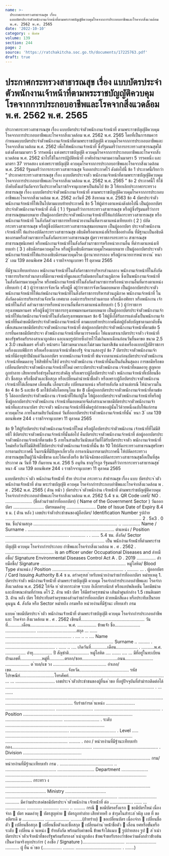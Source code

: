 ```yaml
---
name: >-
  ประกาศกระทรวงสาธารณสุข เรื่อง
  แบบบัตรประจำตัวพนักงานเจ้าหน้าที่ตามพระราชบัญญัติควบคุมโรคจากการประกอบอาชีพและโรคจากสิ่งแวดล้อม
  พ.ศ. 2562 พ.ศ. 2565
date: '2022-10-10'
category: ง พิเศษ
volume: 139
section: 244
page: 2
source: 'https://ratchakitcha.soc.go.th/documents/17225763.pdf'
draft: true
---
```


# ประกาศกระทรวงสาธารณสุข เรื่อง แบบบัตรประจำตัวพนักงานเจ้าหน้าที่ตามพระราชบัญญัติควบคุมโรคจากการประกอบอาชีพและโรคจากสิ่งแวดล้อม พ.ศ. 2562 พ.ศ. 2565

ประกาศกระทรวงสาธารณสุข เรื่อง แบบบัตรประจำตัวพนักงานเจ้าหน้าที่ ตามพระราชบัญญัติควบคุมโรคจากการประกอบอาชีพและโรคจากสิ่งแวดล้อม พ.ศ. 2562 พ.ศ. 2565 โดยที่เป็นการสมควรกำหนดแบบบัตรประจำตัวพนักงานเจ้าหน้าที่ตามพระราชบัญญัติ ควบคุมโรคจากการประกอบอาชีพและโรคจากสิ่งแวดล้อม พ.ศ. 2562 เพื่อให้พนักงานเจ้าหน้าที่ ซึ่งรัฐมนตรีว่าการกระทรวงสาธารณสุขได้แต่งตั้งตามมาตรา 5 วรรคหนึ่ง แห่งพระราชบัญญัติ ควบคุมโรคจากการประกอบอาชีพและโรคจากสิ่งแวดล้อม พ.ศ. 2562 นำไปใช้ในการปฏิบัติหน้าที่ อาศัยอำนาจตามความในมาตรา 5 วรรคหนึ่ง และมาตรา 37 วรรคสอง แห่งพระราชบัญญัติ ควบคุมโรคจากการประกอบอาชีพและโรคจากสิ่งแวดล้อม พ.ศ. 2562 รัฐมนตรีว่าการกระทรวงสาธารณสุข จึงออกประกาศไว้ ดังต่อไปนี้ ข้อ 1 ประกาศนี้เรียกว่า “ ประกาศกระทรวงสาธารณสุข เรื่อง แบบบัตรประจาตัว พนักงานเจ้าหน้าที่ตามพระราชบัญญัติควบคุมโรคจากการประกอบอาชีพและโรคจากสิ่งแวดล้อม พ.ศ. 2562 พ.ศ. 2565 ” ข้อ 2 ประกาศนี้ใ ห้ใช้บังคับตั้งแต่วันถัดจากวันประกาศในราชกิจจานุเบกษาเป็นต้นไป ข้อ 3 ให้ยกเลิกประกาศกระทรวงสาธารณสุข เรื่อง แบบบัตรประจำตัวพนักงานเจ้าหน้าที่ ตามพระราชบัญญัติควบคุมโรคจากการประกอบอาชีพและโรคจากสิ่งแวดล้อม พ.ศ. 2562 ลงวันที่ 26 สิงหาคม พ.ศ. 2563 ข้อ 4 บัตรประจำตัวพนักงานเจ้าหน้าที่ให้เป็นไปตามแบบท้ายประกาศนี้ ข้อ 5 ให้ผู้ดำรงตาแหน่งดังต่อไปนี้ เป็นผู้ออกบัตรประจำตัวพนักงานเจ้าหน้าที่ ดังนี้ ( 1 ) รัฐมนตรีว่าการกระทรวงสาธารณสุข หรือผู้ซึ่งรัฐมนตรีว่าการสาธารณสุขมอบหมาย เป็นผู้ออกบัตรประจาตัวพนักงานเจ้าหน้าที่ให้แก่ปลัดกระทรวงสาธารณสุข หรือพนักงานเจ้าหน้าที่ ในสังกัดส่วนราชการหรือหน่วยงานอื่นที่ดารงตาแหน่งเทียบเท่า ( 2 ) ปลัดกระทรวงสาธารณสุข หรือผู้ซึ่งปลัดกระทรวงสาธารณสุขมอบหมาย เป็นผู้ออกบัตร ประจาตัวพนักงานเจ้าหน้าที่ใ ห้แก่รองปลัดกระทรวงสาธารณสุข อธิบดีหรือตาแหน่งที่เรียกชื่ออย่างอื่น ที่มีฐานะเป็นอธิบดีของกรมหรือส่วนราชการในสังกัดกระทรวงสาธารณสุข ผู้ตรวจราชการกระทรวง สาธารณสุข สาธารณสุขนิเทศก์ หรือพนักงานเจ้าหน้าที่ในสังกัดส่วนราชการหรือหน่วยงานอื่น ที่ดำรงตาแหน่งเที ยบเท่า ( 3 ) อธิบดีกรมควบคุมโรค หรือผู้ซึ่งอธิบดีกรมควบคุมโรคมอบหมาย เป็นผู้ออกบัตรประจาตัว พนักงานเจ้าหน้าที่ให้แก่รองอธิบดีกรมควบคุมโรค ผู้อานวยการกอง หรือผู้อานวยการหน่วยงาน ้ หนา 2 ่ เลม 139 ตอนพิเศษ 244 ง ราชกิจจานุเบกษา 11 ตุลาคม 2565

ที่มีฐานะเทียบเท่ากอง พนักงานเจ้าหน้าที่ในสังกัดราชการบริหารส่วนกลาง พนักงานเจ้าหน้าที่ในสังกัด ราชการบริหารส่วนกลางที่มีอานาจหน้าที่ดูแลและรับผิดชอบในส่วนภูมิภาค ซึ่งเป็นพนักงานเจ้าหน้าที่ ในสังกัดกรมควบคุมโรค หรือพนักงานเจ้าหน้าที่ในสังกัดส่วนราชการหรือหน่วยงานอื่นที่ดารงตาแหน่ง เทียบเท่า ( 4 ) ผู้ว่าราชการจังหวัด หรือผู้ซึ่ งผู้ว่าราชการจังหวัดมอบหมาย เป็นผู้ออกบัตรประจาตัว พนักงานเจ้าหน้าที่ให้แก่พนักงานเจ้าหน้าที่ในสังกัดราชการบริหารส่วนภูมิภาค พนักงานเจ้าหน้าที่ ในสังกัดองค์การบริหารส่วนจังหวัด เทศบาล องค์การบริหารส่วนตาบล หรือเมืองพัทยา หรือพนักงาน เจ้าหน้าที่ในสังกั ดส่วนราชการหรือหน่วยงานอื่นที่ดารงตาแหน่งเทียบเท่า ( 5 ) ผู้ว่าราชการกรุงเทพมหานคร หรือผู้ซึ่งผู้ว่าราชการกรุงเทพมหานครมอบหมาย เป็นผู้ออกบัตรประจำตัวพนักงานเจ้าหน้าที่ให้แก่พนักงานเจ้าหน้าที่ในสังกัดกรุงเทพมหานคร ข้อ 6 ให้ผู้ซึ่งได้รับการแต่งตั้งเป็นพนักงานเจ้าหน้าที่ยื่นคำขอมีบัตรประจำตัวพนักงานเจ้าหน้าที่ ตามแบบท้ายประกาศนี้ต่อผู้บังคับบัญชาตามลาดับชั้น เพื่อเสนอคาขอมีบัตรประจาตัวพนักงานเจ้าหน้าที่ ต่อผู้ออกบัตรประจำตัวพนักงานเจ้าหน้าที่ตามข้อ 5 การยื่นคาขอมีบัตรประจา ตัวพนักงานเจ้าหน้าที่ตามวรรคหนึ่ง ให้แนบสาเนาบัตรประจาตัว เจ้าหน้าที่ของรัฐพร้อมรับรองสาเนาถูกต้อง และแนบรูปถ่ายซึ่งถ่ายไว้ไม่เกินหกเดือนก่อนวันยื่นคาขอ ขนาด 2.5 x 3.0 เซนติเมตร ครึ่งตัว หน้าตรง ไม่สวมหมวกและไม่สวมแว่นตาสีเข้ม แต่งเครื่องแบบปฏิบัติราชการ เครื่องแบบพิธีการ หรือเครื่องแบบเจ้าหน้าที่ของรัฐ จำนวนสองรูป ข้อ 7 บัตรประจาตัวพนักงานเจ้าหน้าที่มีอายุห้าปีนับแต่วันออกบัตร หากพนักงานเจ้าหน้าที่ พ้นจากตาแหน่งก่อนบัตรประจาตัวพนักงานเจ้าหน้าที่หมดอายุ ให้สิทธิที่จะใช้บั ตรประจาตัวพนักงาน เจ้าหน้าที่นั้นเป็นอันสิ้นสุดลง การขอมีหรือขอเปลี่ยนบัตรประจาตัวพนักงานเจ้าหน้าที่ใหม่ เพราะบัตรประจาตัวพนักงาน เจ้าหน้าที่หมดอายุ สูญหาย ถูกทำลาย เสียหายหรือชำรุดในสาระสำคัญ หรือเพราะผู้ถือบัตรประจาตัว พนักงานเจ้าหน้าที่เปลี่ยนชื่อตัว ชื่อสกุล หรือชื่อตัวและชื่อสกุล หรือเปลี่ยนคำนำหน้าชื่อตัว หรือเพราะผู้ถือบัตรประจาตัวพนักงานเจ้าหน้าที่ได้เลื่อนยศ เลื่อนขั้น เลื่อนระดับ เปลี่ยนตาแหน่ง หรือย้ายสังกัด แล้วแต่กรณี ให้นำความในข้อ 4 ข้อ 5 และข้อ 6 มาใช้บังคับโดยอนุโลม ข้อ 8 เมื่อผู้ออกบัตรประจาตัวพนักงานเจ้าหน้าที่ตามข้อ 5 ได้ออกบัตรประจำตัวพนักงาน เจ้าหน้าที่ให้แก่ผู้ใด ให้ผู้ออกบัตรประจาตัวพนักงานเจ้าหน้าที่หรือผู้ซึ่งผู้ออกบัตรประจาตัวพนักงาน เจ้าหน้าที่มอบหมายจัดส่งสาเนาคาขอมีบัตรประจาตัวพนักงานเจ้าหน้าที่และสาเนาบัตร ประจาตัว พนักงานเจ้าหน้าที่ซึ่งติดรูปถ่ายของผู้นั้นไว้ด้วยหนึ่งฉบับให้แก่กรมควบคุมโรค ภายในสามสิบวันนับแต่ วันที่ออกบัตรประจำตัวพนักงานเจ้าหน้าที่นั้น ้ หนา 3 ่ เลม 139 ตอนพิเศษ 244 ง ราชกิจจานุเบกษา 11 ตุลาคม 2565

ข้อ 9 ให้ผู้รับบัตรประจำตัวพนักงานเจ้าหน้าที่ใหม่ หรือผู้ถือบัตรประจำตัวพนักงาน เจ้าหน้าที่ที่ไม่มีสิทธิใ ช้บัตรประจาตัวพนักงานเจ้าหน้าที่นั้นต่อไป คืนบัตรประจาตัวพนักงานเจ้าหน้าที่ ต่อผู้ออกบัตรประจาตัวพนักงานเจ้าหน้าที่ตามข้อ 5 ภายในสามสิบวันนับแต่วันที่ได้รับบัตรประจาตัว พนักงานเจ้าหน้าที่ใหม่หรือวันที่ไม่มีสิทธิใช้บัตรประจำตัวพนักงานเจ้าหน้าที่นั้น ข้อ 10 ให้ปลัดกระทรวงสาธารณสุขรักษาการตามประกาศนี้ ในกรณีที่มีปัญหาเกี่ยวกับ การดาเนินการตามประกาศนี้ ให้ปลัดกระทรวงสาธารณสุขเป็นผู้วินิจฉัยชี้ขาด และให้คาสั่งหรือ ข้อวินิจฉัยของปลัดกระทรวงสาธารณสุขถือเป็นที่สุด ประกาศ ณ วันที่ 19 กันยายน พ.ศ. 256 5 อนุทิน ชาญวีรกูล รัฐมนตรีว่าการกระทรวงสาธารณสุข ้ หนา 4 ่ เลม 139 ตอนพิเศษ 244 ง ราชกิจจานุเบกษา 11 ตุลาคม 2565

แบบบัตรประจ ําตัว พนักงํานเจ้ําหน้ําที่ ท้ําย ประกําศ กระทรวง สําธํารณสุข เรื่อง แบบ บัตรประจ ําตัว พนักงํานเจ้ําหน้ําที่ ตําม พระรําชบัญญัติ ควบคุม โรคจํากกํารประกอบอําชีพและโรคจํากสิ่งแวดล้อม พ . ศ . 2562 พ.ศ. 2565 ( ด้ําน หน้ํา ) บัตรประจ ําตัวพนักงําน เจ้ําหน้ําที่ ตํามพระรําชบัญญัติควบคุมโรคจํากกํารประกอบอําชีพและโรคจํากสิ่งแวดล้อม พ.ศ. 2562 5.4 ซ ม. QR Code เลขที่/ NO . ..................... (ชื่อส่วนรําชกํารที่ออกบัตร) ( Name of the Government Sector ) วันออกบัตร ........................ บัตรหมดอํายุ ....................... Date of Issue Date of Expiry 8.4 ซ ม. ( ด้ําน หลัง ) เลขประจําตัวประชําชนของผู้ถือบัตร/ Identification Number รูปถ่ําย ......................................................................... ................................. 2 . 5x3 . 0 ซม. ชื่อ/นํามสกุล .................................................................. .. .............. Name / Surname . .................................................................... ตําแหน่ง / Position .................................................. ............ . . ...... 5.4 ซม. สังกัด/ Sector .............................................................................. เป็น พนักงํานเจ้ําหน้ําที่ตํามพระรําชบัญญัติ ควบคุม โรคจํากกํารประกอบ อําชีพและโรคจํากสิ่งแวดล้อม พ . ศ . 2562 . ...................................... is an officer under Occupational Diseases and ลํายมือชื่อ/ Signature Environmental Diseases Control Act A . D . 2019 ............... ลํายมือชื่อ/ Signature ................................................................... หมู่โลหิต/ Blood Type ตําแหน่ง / Position ........................................................ . ......... ... . ผู้ออกบัตร / Card Issuing Authority 8.4 ซ ม. ตรําครุฑส ําหรับหน่วยงํานรําชกํารที่ออกบัตร หมํายเหตุ 1. บัตรประจําตัว พนักงํานเจ้ําหน้ําที่ ตํามพระรําชบัญญัติ ควบคุม โรคจํากกํารประกอบอําชีพและ โรคจําก สิ่งแวดล้อม พ.ศ. 2562 ให้จัด ท ําด้วยกระดําษ ระบบ อิเล็กทรอนิกส์ หรือแอปพลิเคชัน โดยมีขนําดและลักษณะตํามที่กําหน ดไว้ 2. ด้ําน หน้ํา บัตร ให้มีตรําครุฑขนําด เส้นผ่ําศูนย์กลําง 1.5 เซนติเมตร 3. ด้ําน หลัง บัตร ให้ประทับตรําครุฑของส่วนรําชกํารที่ออกบัตร ด้วยหมึกสีแดง หรือประทับเป็นรอยดุนนูน 4. สังกัด หรือ Sector หมํายถึง กรมหรือ หน่วยงํานที่มีฐํานะ เทียบเท่ํา กรม

แบบค ําขอมีบัตรประจ ําตัว พนักงํานเจ้ําหน้ําที่ ตํามพระรําชบัญญัติ ควบคุม โรคจํากกํารประกอบอําชีพและ โรคจําก สิ่งแวดล้อม พ . ศ . 2562 เขียนที่.................................................. วันที่...........เดือน............................. พ.ศ. ............... ข้ําพเจ้ํา ชื่อ.................... ........................ ...............................สกุล ... ...... .................................................... . .... .. .. .... Name ..................................................................................... Surname .. ......... . ....................................... . ...... .. .... เกิดวันที่.............เดือน................. . ..........พ.ศ. ................ อํายุ............... ปี สัญชําติ................ หมู่โลหิต .... ....... .... ... มีที่อยู่ในทะเบียนบ้ํานเลขที่.................หมู่ที่............ตรอก/ซอย............................ถนน...................... ................... ต ําบล/แข วง .......................................... อําเภอ/เขต.............................................จังหวัด....................................... รหัสไปรษณีย์...........................โทรศัพท์.............................................................................. ... ............................... เลขประจ ําตัวประชําชนของผู้ยื่นค ําขอ ที่อยู่ปัจจุบันที่สํามํารถติดต่อได้ ..................................................................................................................... . ... ...... ................................................................................................................................................................................. รับรําชกํารต ําแหน่ง ....................... ....................................... ............................. .................................................... . Position ...................................................................................... ............................................. ............................ . ระดับ .............................................................................. .................................................. .................................... . Level ..... .................................................................................................... ................................................. ......... . กอง / หน่วยงํานที่มีฐํานะเทียบเท่ํากอง............................................................... ................................................... . Division .............................................. .................................................................................................................. กรม/ หน่วยงํานที่มีฐํานะเทียบเท่ํา กรม . .......................................... .. ........................................ ............................. Department ..................... ............................................................................................................... ..................... กระทรว ง .................................................................................................................. ................................ Ministry ................................ ........................................................................................ .............................. ........... มีควํามประสงค์ขอมีบัตรประจ ําตัวพนักงําน เจ้ําหน้ําที่ ต่อ .................. ...... ... ................ ............ ............ ....... .. ......... กรณี  ขอมีบัตรครั้งแรก  ขอมีบัตรใหม่ เนื่องจําก  บัตร หมดอํายุ  บัตรสูญหําย  บัตรถูกทําลําย เสียหํายหรื อ ชํารุดในสําระส ําคัญ เลข ที่ ของบัตรเดิ ม ................. ................... .........(ถ้ําทรําบ)  ขอเปลี่ยนบัตร เนื่องจําก  เปลี่ยนชื่อตัว  เปลี่ยนชื่อสกุล  เปลี่ยนชื่อตัวและชื่อสกุล  เปลี่ยนคําน ําหน้ําชื่อตัว  เลื่อน ยศหรือขั้นหรือ ระดับ  เปลี่ยน ต ําแหน่ง  ย้ํายสังกัด พร้อมกับคําขอนี้ ข้ําพเจ้ําได้แนบ  รูปถ่ํายสอง รูป  ส ําเนําบัตรประจ ําตัวเจ้ําหน้ําที่ของรัฐพร้อมรับรองส ําเนําถูกต้อง ข้ําพเจ้ําขอรับรองว่ําข้อควํามดังกล่ําวข้ํางต้นเป็นควํามจริงทุกประกําร ( ลงชื่อ / Signature )................................. ........................ ........... ผู้ ยื่น ค ําขอ (............... ......... .................................... . .......)

